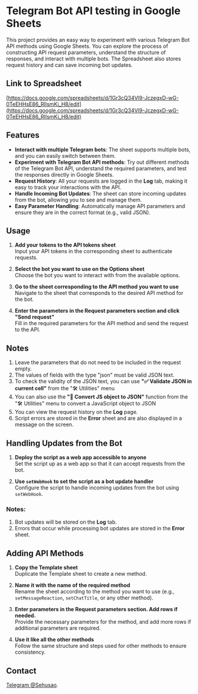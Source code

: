 # Telegram Bot API testing in Google Sheets

This project provides an easy way to experiment with various Telegram Bot API methods using Google Sheets. You can explore the process of constructing API request parameters, understand the structure of responses, and interact with multiple bots. The Spreadsheet also stores request history and can save incoming bot updates.

## Link to Spreadsheet

[https://docs.google.com/spreadsheets/d/1Gr3cQ34Vl9-JczegxD-wG-0TeEHHsE86_RIlsmKi_H8/edit](https://docs.google.com/spreadsheets/d/1Gr3cQ34Vl9-JczegxD-wG-0TeEHHsE86_RIlsmKi_H8/edit)

## Features

- **Interact with multiple Telegram bots**: The sheet supports multiple bots, and you can easily switch between them.
- **Experiment with Telegram Bot API methods**: Try out different methods of the Telegram Bot API, understand the required parameters, and test the responses directly in Google Sheets.
- **Request History**: All your requests are logged in the **Log** tab, making it easy to track your interactions with the API.
- **Handle Incoming Bot Updates**: The sheet can store incoming updates from the bot, allowing you to see and manage them.
- **Easy Parameter Handling**: Automatically manage API parameters and ensure they are in the correct format (e.g., valid JSON).

## Usage

1. **Add your tokens to the API tokens sheet**  
   Input your API tokens in the corresponding sheet to authenticate requests.
   
2. **Select the bot you want to use on the Options sheet**  
   Choose the bot you want to interact with from the available options.

3. **Go to the sheet corresponding to the API method you want to use**  
   Navigate to the sheet that corresponds to the desired API method for the bot.

4. **Enter the parameters in the Request parameters section and click "Send request"**  
   Fill in the required parameters for the API method and send the request to the API.

## Notes

1. Leave the parameters that do not need to be included in the request empty.
2. The values of fields with the type "json" must be valid JSON text.
3. To check the validity of the JSON text, you can use **"✅ Validate JSON in current cell"** from the "🛠️ Utilities" menu
4. You can also use the **"🔁 Convert JS object to JSON"** function from the "🛠️ Utilities" menu to convert a JavaScript object to JSON
5. You can view the request history on the **Log** page.
6. Script errors are stored in the **Error** sheet and are also displayed in a message on the screen.

## Handling Updates from the Bot

1. **Deploy the script as a web app accessible to anyone**  
   Set the script up as a web app so that it can accept requests from the bot.

2. **Use `setWebHook` to set the script as a bot update handler**  
   Configure the script to handle incoming updates from the bot using `setWebHook`.

### Notes:

1. Bot updates will be stored on the **Log** tab.
2. Errors that occur while processing bot updates are stored in the **Error** sheet.

## Adding API Methods

1. **Copy the Template sheet**  
   Duplicate the Template sheet to create a new method.

2. **Name it with the name of the required method**  
   Rename the sheet according to the method you want to use (e.g., `setMessageReaction`, `setChatTitle`, or any other method).

3. **Enter parameters in the Request parameters section. Add rows if needed.**  
   Provide the necessary parameters for the method, and add more rows if additional parameters are required.

4. **Use it like all the other methods**  
   Follow the same structure and steps used for other methods to ensure consistency.

## Contact

[Telegram @Sehusao](https://t.me/Sehusao).
